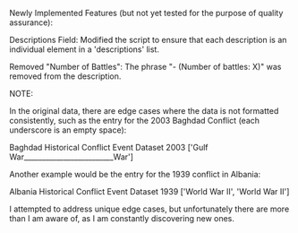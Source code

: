 Newly Implemented Features (but not yet tested for the purpose of quality assurance):

Descriptions Field: Modified the script to ensure that each description is an individual element in a 'descriptions' list.

Removed "Number of Battles": The phrase "- (Number of battles: X)" was removed from the description.

NOTE:

In the original data, there are edge cases where the data is not formatted consistently, such as the entry for the 2003 Baghdad Conflict (each underscore is an empty space):

Baghdad	Historical Conflict Event Dataset	2003 ['Gulf War_________________________War']

Another example would be the entry for the 1939 conflict in Albania:

Albania	Historical Conflict Event Dataset	1939 ['World War II', 'World War II']

I attempted to address unique edge cases, but unfortunately there are more than I am aware of, as I am constantly discovering new ones.
